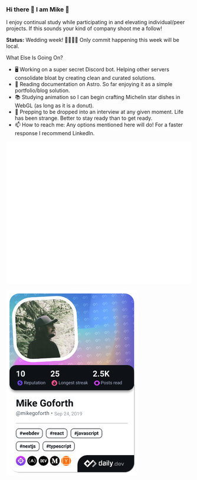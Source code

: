 ### Hi there 👋 I am Mike 🍻

I enjoy continual study while participating in and elevating individual/peer projects. If this sounds your kind of company shoot me a follow!

**Status:** Wedding week! 🍾🤵‍♂️💃 Only commit happening this week will be local.

What Else Is Going On?

- 🖥️ Working on a super secret Discord bot. Helping other servers consolidate bloat by creating clean and curated solutions.
- 📖 Reading documentation on Astro. So far enjoying it as a simple portfolio/blog solution.
- 📚 Studying animation so I can begin crafting Michelin star dishes in WebGL (as long as it is a donut).
- 🧳 Prepping to be dropped into an interview at any given moment. Life has been strange. Better to stay ready than to get ready.
- 📫 How to reach me: Any options mentioned here will do! For a faster response I recommend LinkedIn.
<!-- - 👯 I’m looking to collaborate on ...
- 🤔 I’m looking for help with ...
- 💬 Ask me about ...-->
<!-- - ⚡ Fun fact: --> 
![Metrics](/github-metrics.svg)

<a href="https://app.daily.dev/mikegoforth"><img src="./devcard.png" width="356" alt="Mike's Dev Card"/></a>
